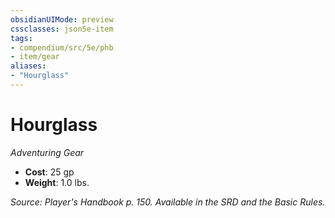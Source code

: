 ```yaml
---
obsidianUIMode: preview
cssclasses: json5e-item
tags:
- compendium/src/5e/phb
- item/gear
aliases: 
- "Hourglass"
---
```

# Hourglass
*Adventuring Gear*  

- **Cost**: 25 gp
- **Weight**: 1.0 lbs.

*Source: Player's Handbook p. 150. Available in the SRD and the Basic Rules.*